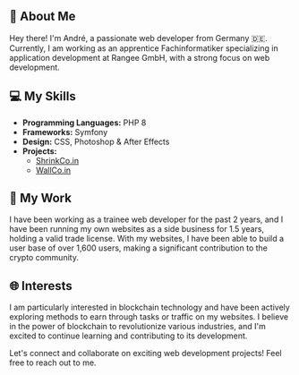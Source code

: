 ## 🚀 About Me
Hey there! I'm André, a passionate web developer from Germany 🇩🇪. Currently, I am working as an apprentice Fachinformatiker specializing in application development at Rangee GmbH, with a strong focus on web development.

## 💻 My Skills
- **Programming Languages:** PHP 8
- **Frameworks:** Symfony
- **Design:** CSS, Photoshop & After Effects
- **Projects:** 
    - [ShrinkCo.in](https://github.com/ShrinkCoin)
    - [WallCo.in](https://wallco.in/)

## 🔗 My Work
I have been working as a trainee web developer for the past 2 years, and I have been running my own websites as a side business for 1.5 years, holding a valid trade license. With my websites, I have been able to build a user base of over 1,600 users, making a significant contribution to the crypto community.

## 🌐 Interests
I am particularly interested in blockchain technology and have been actively exploring methods to earn through tasks or traffic on my websites. I believe in the power of blockchain to revolutionize various industries, and I'm excited to continue learning and contributing to its development.

Let's connect and collaborate on exciting web development projects! Feel free to reach out to me.
